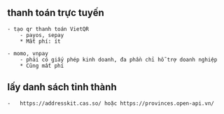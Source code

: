 ## thanh toán trực tuyến

    - tạo qr thanh toán VietQR
        - payos, sepay
        * Mất phí: ít

    - momo, vnpay
        - phải có giấy phép kinh doanh, đa phần chỉ hỗ trợ doanh nghiệp
        * Cũng mất phí

## lấy danh sách tỉnh thành

    -   https://addresskit.cas.so/ hoặc https://provinces.open-api.vn/
